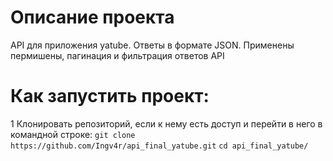 # Описание проекта
API для приложения yatube. Ответы в формате JSON. Применены пермишены, пагинация и фильтрация ответов API
# Как запустить проект:
1 Клонировать репозиторий, если к нему есть доступ и перейти в него в командной строке:
`git clone https://github.com/Ingv4r/api_final_yatube.git`
`cd api_final_yatube/`
